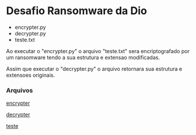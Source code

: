 ﻿# Desafio Ransomware da Dio

- encrypter.py 
- decrypter.py 
- teste.txt 

Ao executar o "encrypter.py" o arquivo "teste.txt" sera encriptografado por um ransomware
tendo a sua estrutura e extensao modificadas.

Assim que executar o "decrypter.py" o arquivo retornara sua estrutura e extensoes originais.


### Arquivos

[encrypter](https://github.com/droperox/cybersecurity-desafio-ransomware/blob/a72d9a6eb3163118e6141d8dcbd3e599c927b6ca/encrypter.py)

[decrypter](https://github.com/droperox/cybersecurity-desafio-ransomware/blob/a72d9a6eb3163118e6141d8dcbd3e599c927b6ca/decrypter.py)

[teste](https://github.com/droperox/cybersecurity-desafio-ransomware/blob/a72d9a6eb3163118e6141d8dcbd3e599c927b6ca/teste.txt)



